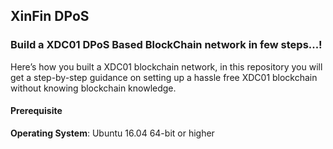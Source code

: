 ## XinFin DPoS

### Build a XDC01 DPoS Based BlockChain network in few steps...!
Here’s how you built a XDC01 blockchain network, in this repository you will get a step-by-step guidance on setting up a hassle free XDC01 blockchain without knowing blockchain knowledge.

#### Prerequisite
**Operating System**: Ubuntu 16.04 64-bit or higher


